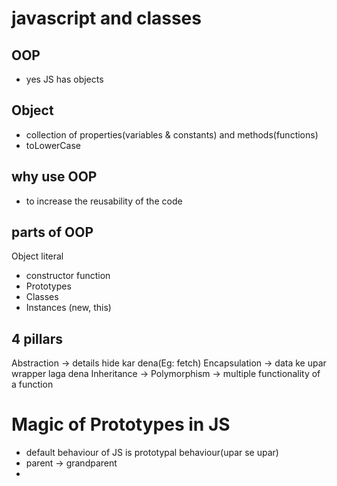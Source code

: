 # javascript and classes

## OOP
- yes JS has objects

## Object 
- collection of properties(variables & constants) and methods(functions)
- toLowerCase

## why use OOP
- to increase the reusability of the code

## parts of OOP
Object literal 

- constructor function  
- Prototypes
- Classes
- Instances (new, this)

## 4 pillars
Abstraction -> details hide kar dena(Eg: fetch)
Encapsulation -> data ke upar wrapper laga dena
Inheritance -> 
Polymorphism -> multiple functionality of a function


# Magic of Prototypes in JS
- default behaviour of JS is prototypal behaviour(upar se upar)
- parent -> grandparent
- 
